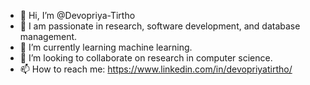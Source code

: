 - 👋 Hi, I’m @Devopriya-Tirtho
- 👀 I am passionate in research, software development, and database management.
- 🌱 I’m currently learning machine learning.
- 💞️ I’m looking to collaborate on research in computer science.
- 📫 How to reach me: https://www.linkedin.com/in/devopriyatirtho/

<!---
Devopriya-Tirtho/Devopriya-Tirtho is a ✨ special ✨ repository because its `README.md` (this file) appears on your GitHub profile.
You can click the Preview link to take a look at your changes.
--->
